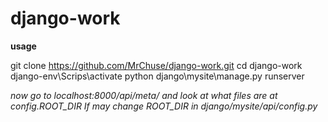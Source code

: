# django-work
**usage**

git clone https://github.com/MrChuse/django-work.git
cd django-work
django-env\Scrips\activate
python django\mysite\manage.py runserver

*now go to localhost:8000/api/meta/ and look at what files are at config.ROOT_DIR*
*If may change ROOT_DIR in django/mysite/api/config.py*
